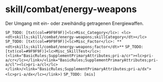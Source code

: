 # skill/combat/energy-weapons

Der Umgang mit ein- oder zweihändig getragenen Energiewaffen.

`SP_TODO: [txt(col=#9F9F9F)]<lc>Misc_Category</lc>: <lc><dt>skills;skill/combat/energy-weapons;skillCategory</dt></lc>`
`SP_TODO: [txt(col=#9F9F9F)]<lc>Misc_Factor</lc>: **<dt>skills;skill/combat/energy-weapons;factor</dt>**`
`SP_TODO: [txt(col=#9F9F9F)]<lc>Misc_SkillTest</lc>: (<link="BasicRules;SupplementPrimaryAttributes;pri-a/cr"><lc>pri-a/cr</lc></link>/<link="BasicRules;SupplementPrimaryAttributes;pri-a/cl"><lc>pri-a/cl</lc></link>/<link="BasicRules;SupplementPrimaryAttributes;pri-a/dx"><lc>pri-a/dx</lc></link>)`
`SP_TODO: [mis]`